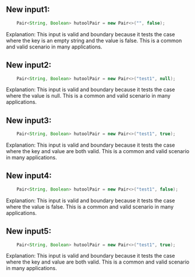 ## New input1:
```java
    Pair<String, Boolean> hutoolPair = new Pair<>("", false);
```
Explanation: This input is valid and boundary because it tests the case where the key is an empty string and the value is false. This is a common and valid scenario in many applications.

## New input2:
```java
    Pair<String, Boolean> hutoolPair = new Pair<>("test1", null);
```
Explanation: This input is valid and boundary because it tests the case where the value is null. This is a common and valid scenario in many applications.

## New input3:
```java
    Pair<String, Boolean> hutoolPair = new Pair<>("test1", true);
```
Explanation: This input is valid and boundary because it tests the case where the key and value are both valid. This is a common and valid scenario in many applications.

## New input4:
```java
    Pair<String, Boolean> hutoolPair = new Pair<>("test1", false);
```
Explanation: This input is valid and boundary because it tests the case where the value is false. This is a common and valid scenario in many applications.

## New input5:
```java
    Pair<String, Boolean> hutoolPair = new Pair<>("test1", true);
```
Explanation: This input is valid and boundary because it tests the case where the key and value are both valid. This is a common and valid scenario in many applications.
